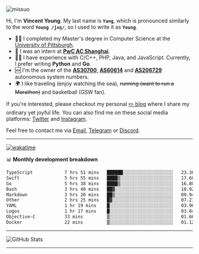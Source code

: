 <p align="left"> <img src="https://komarev.com/ghpvc/?username=missuo&label=Profile%20views&color=0e75b6&style=flat" alt="missuo" /> </p>

Hi, I'm **Vincent Young**. My last name is **`Yang`**, which is pronounced similarly to the word **`Young /jʌŋ/`**, so I used to write it as **`Young`**.

- 👨‍🎓 I completed my Master's degree in Computer Science at the [University of Pittsburgh](https://www.pitt.edu).
- 💼 I was an intern at **[PwC AC Shanghai](https://www.linkedin.com/company/pwc-ac-shanghai/)**.
- 👨‍💻 I have experience with C/C++, PHP, Java, and JavaScript. Currently, I prefer writing **Python** and **Go**.
- 🆕 I'm the owner of the **[AS30700](https://bgp.tools/as/30700)**, **[AS60614](https://bgp.tools/as/60614)** and **[AS206729](https://bgp.tools/as/206729)** autonomous system numbers.
- 🌍 I like traveling (enjoy watching the sea), ~~running (want to run a Marathon)~~ and basketball (GSW fan).

If you're interested, please checkout my personal [✏️ blog](https://missuo.me/) where I share my ordinary yet joyful life. You can also find me on these social media platforms: [Twitter](https://twitter.com/m1ssuo) and [Instagram](https://www.instagram.com/missuo.me).

Feel free to contact me via <a href="mailto:me@owo.nz">Email</a>, [Telegram](https://t.me/missuo) or [Discord](https://discordapp.com/users/missuo#7448).

-------

[![wakatime](https://wakatime.com/badge/user/c13cd961-40ca-417a-afb6-1f9ea8ac295c.svg)](https://wakatime.com/@missuo)

📊 **Monthly development breakdown**
<!--START_SECTION:waka-->

```txt
TypeScript            7 hrs 51 mins   ██████░░░░░░░░░░░░░░░░░░░   23.38 %
Swift                 5 hrs 55 mins   ████▒░░░░░░░░░░░░░░░░░░░░   17.60 %
Go                    5 hrs 38 mins   ████▒░░░░░░░░░░░░░░░░░░░░   16.80 %
Bash                  3 hrs 40 mins   ██▓░░░░░░░░░░░░░░░░░░░░░░   10.92 %
Markdown              3 hrs 20 mins   ██▒░░░░░░░░░░░░░░░░░░░░░░   09.94 %
Other                 2 hrs 25 mins   █▓░░░░░░░░░░░░░░░░░░░░░░░   07.21 %
YAML                  1 hr 19 mins    █░░░░░░░░░░░░░░░░░░░░░░░░   03.96 %
Logos                 1 hr 17 mins    █░░░░░░░░░░░░░░░░░░░░░░░░   03.84 %
Objective-C           33 mins         ▒░░░░░░░░░░░░░░░░░░░░░░░░   01.66 %
Docker                22 mins         ▒░░░░░░░░░░░░░░░░░░░░░░░░   01.12 %
```

<!--END_SECTION:waka-->

-------

![GitHub Stats](https://github-readme-stats-opal-alpha-76.vercel.app/api?username=missuo&show_icons=true&theme=transparent)

-------

